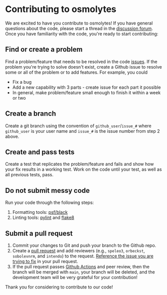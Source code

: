 # Contributing to osmolytes

We are excited to have you contribute to osmolytes!
If you have general questions about the code, please start a thread in the [discussion forum](https://github.com/Electrostatics/osmolytes/discussions). 
Once you have familiarity with the code, you're ready to start contributing:

## Find or create a problem

Find a problem/feature that needs to be resolved in the code [issues](https://github.com/Electrostatics/osmolytes/issues).
If the problem you're trying to solve doesn't exist, create a Github issue to resolve some or all of the problem or to add features.
For example, you could
  * Fix a bug
  * Add a new capability with 3 parts - create issue for each part it possible
  * In general, make problem/feature small enough to finish it within a week or two

## Create a branch

Create a git branch using the convention of `github_user`/`issue_#` where `github_user` is your user name and `issue_#` is the issue number from step 2 above.

## Create and pass tests

Create a test that replicates the problem/feature and fails and show how your fix results in a working test.
Work on the code until your test, as well as all previous tests, pass.

## Do not submit messy code

Run your code through the following steps:

1. Formatting tools:  [psf/black](https://github.com/psf/black)
2. Linting tools: [pylint](https://www.pylint.org/) and [flake8](https://flake8.pycqa.org/en/latest/)

## Submit a pull request

1. Commit your changes to Git and push your branch to the Github repo.
2. Create a [pull request](https://github.com/Electrostatics/osmolytes/compare?expand=1) and add reviewers (e.g., `speleo3`, `orbeckst`, `sobolevnrm`, and `intendo`) to the request.
[Reference the issue you are trying to fix](https://docs.github.com/en/github/managing-your-work-on-github/linking-a-pull-request-to-an-issue) in your pull request.
3. If the pull request passes [Github Actions](https://github.com/features/actions) and peer review, then the branch will be merged with `main`, your branch will be deleted, and the development team will be very grateful for your contribution!

Thank you for considering to contribute to our code!

